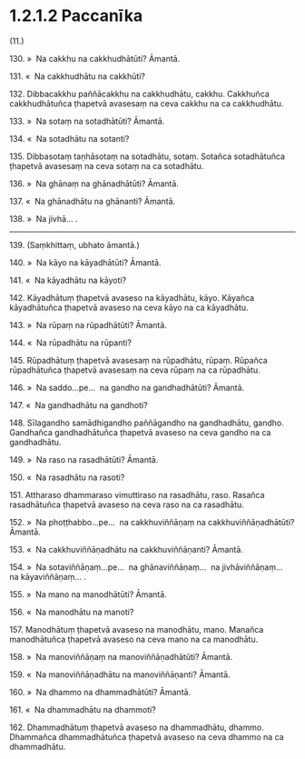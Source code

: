 

# 1.2.1.2 Paccanīka





(11.)

130\. »  Na cakkhu na cakkhudhātūti? Āmantā.

131\. «  Na cakkhudhātu na cakkhūti?

132\. Dibbacakkhu paññācakkhu na cakkhudhātu, cakkhu. Cakkhuñca cakkhudhātuñca ṭhapetvā avasesaṃ na ceva cakkhu na ca cakkhudhātu.

133\. »  Na sotaṃ na sotadhātūti? Āmantā.

134\. «  Na sotadhātu na sotanti?

135\. Dibbasotaṃ taṇhāsotaṃ na sotadhātu, sotaṃ. Sotañca sotadhātuñca ṭhapetvā avasesaṃ na ceva sotaṃ na ca sotadhātu.

136\. »  Na ghānaṃ na ghānadhātūti? Āmantā.

137\. «  Na ghānadhātu na ghānanti? Āmantā.

138\. »  Na jivhā… .

---

139\. (Saṃkhittaṃ, ubhato āmantā.)



140\. »  Na kāyo na kāyadhātūti? Āmantā.

141\. «  Na kāyadhātu na kāyoti?

142\. Kāyadhātuṃ ṭhapetvā avaseso na kāyadhātu, kāyo. Kāyañca kāyadhātuñca ṭhapetvā avaseso na ceva kāyo na ca kāyadhātu.

143\. »  Na rūpaṃ na rūpadhātūti? Āmantā.

144\. «  Na rūpadhātu na rūpanti?

145\. Rūpadhātuṃ ṭhapetvā avasesaṃ na rūpadhātu, rūpaṃ. Rūpañca rūpadhātuñca ṭhapetvā avasesaṃ na ceva rūpaṃ na ca rūpadhātu.

146\. »  Na saddo…pe…  na gandho na gandhadhātūti? Āmantā.

147\. «  Na gandhadhātu na gandhoti?

148\. Sīlagandho samādhigandho paññāgandho na gandhadhātu, gandho. Gandhañca gandhadhātuñca ṭhapetvā avaseso na ceva gandho na ca gandhadhātu.

149\. »  Na raso na rasadhātūti? Āmantā.

150\. «  Na rasadhātu na rasoti?

151\. Attharaso dhammaraso vimuttiraso na rasadhātu, raso. Rasañca rasadhātuñca ṭhapetvā avaseso na ceva raso na ca rasadhātu.

152\. »  Na phoṭṭhabbo…pe…  na cakkhuviññāṇaṃ na cakkhuviññāṇadhātūti? Āmantā.

153\. «  Na cakkhuviññāṇadhātu na cakkhuviññāṇanti? Āmantā.

154\. »  Na sotaviññāṇaṃ…pe…  na ghānaviññāṇaṃ…  na jivhāviññāṇaṃ…  na kāyaviññāṇaṃ… .

155\. »  Na mano na manodhātūti? Āmantā.

156\. «  Na manodhātu na manoti?

157\. Manodhātuṃ ṭhapetvā avaseso na manodhātu, mano. Manañca manodhātuñca ṭhapetvā avaseso na ceva mano na ca manodhātu.

158\. »  Na manoviññāṇaṃ na manoviññāṇadhātūti? Āmantā.

159\. «  Na manoviññāṇadhātu na manoviññāṇanti? Āmantā.

160\. »  Na dhammo na dhammadhātūti? Āmantā.

161\. «  Na dhammadhātu na dhammoti?

162\. Dhammadhātuṃ ṭhapetvā avaseso na dhammadhātu, dhammo. Dhammañca dhammadhātuñca ṭhapetvā avaseso na ceva dhammo na ca dhammadhātu.



